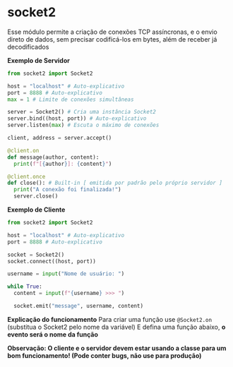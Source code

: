 # socket2
Esse módulo permite a criação de conexões TCP assíncronas, e o envio direto de dados, sem precisar codificá-los em bytes, além de receber já decodificados

**Exemplo de Servidor**
```py
from socket2 import Socket2

host = "localhost" # Auto-explicativo
port = 8888 # Auto-explicativo
max = 1 # Limite de conexões simultâneas

server = Socket2() # Cria uma instância Socket2
server.bind((host, port)) # Auto-explicativo
server.listen(max) # Escuta o máximo de conexões

client, address = server.accept()

@client.on
def message(author, content):
  print(f"[{author}]: {content}")

@client.once
def close(): # Built-in [ emitida por padrão pelo próprio servidor ]
  print("A conexão foi finalizada!")
  server.close()
```

**Exemplo de Cliente**
```py
from socket2 import Socket2

host = "localhost" # Auto-explicativo
port = 8888 # Auto-explicativo

socket = Socket2()
socket.connect((host, port))

username = input("Nome de usuário: ")

while True:
  content = input(f"{username} >>> ")

  socket.emit("message", username, content)
```

**Explicação do funcionamento**
Para criar uma função use ```@Socket2.on``` (substitua o Socket2 pelo nome da variável)
E defina uma função abaixo, **o evento será o nome da função**

**Observação: O cliente e o servidor devem estar usando a classe para um bom funcionamento!
(Pode conter bugs, não use para produção)**
